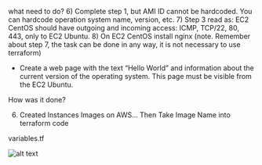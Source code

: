 what need to do?
6) Complete  step 1, but AMI ID cannot be hardcoded. You can hardcode operation system name, version, etc. 
7) Step 3 read as: 
EC2 CentOS should have outgoing and incoming access: ICMP, TCP/22, 80, 443, only to EC2 Ubuntu. 
8) On EC2 CentOS install nginx (note. Remember about step 7, the task can be done in any way, it is not necessary to use terraform)
   - Create a web page with the text “Hello World” and information about the current version of the operating system. This page must be visible from the  EC2 Ubuntu.


How was it done?


6) Created Instances Images on AWS... Then Take Image Name into terraform code

variables.tf 

![alt text](https://s3.eu-west-1.amazonaws.com/by.bucket-exadel/1.png)
